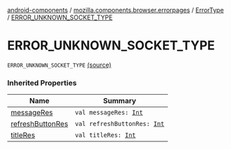 [android-components](../../index.md) / [mozilla.components.browser.errorpages](../index.md) / [ErrorType](index.md) / [ERROR_UNKNOWN_SOCKET_TYPE](./-e-r-r-o-r_-u-n-k-n-o-w-n_-s-o-c-k-e-t_-t-y-p-e.md)

# ERROR_UNKNOWN_SOCKET_TYPE

`ERROR_UNKNOWN_SOCKET_TYPE` [(source)](https://github.com/mozilla-mobile/android-components/blob/master/components/browser/errorpages/src/main/java/mozilla/components/browser/errorpages/ErrorPages.kt#L75)

### Inherited Properties

| Name | Summary |
|---|---|
| [messageRes](message-res.md) | `val messageRes: `[`Int`](https://kotlinlang.org/api/latest/jvm/stdlib/kotlin/-int/index.html) |
| [refreshButtonRes](refresh-button-res.md) | `val refreshButtonRes: `[`Int`](https://kotlinlang.org/api/latest/jvm/stdlib/kotlin/-int/index.html) |
| [titleRes](title-res.md) | `val titleRes: `[`Int`](https://kotlinlang.org/api/latest/jvm/stdlib/kotlin/-int/index.html) |
